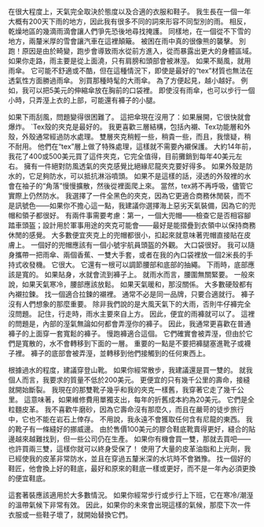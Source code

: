 在很大程度上，天氣完全取決於態度以及合適的衣服和鞋子。
我生長在一個一年大概有200天下雨的地方，因此我有很多不同的詞來形容不同型別的雨。
相反，乾燥地區的幾滴雨滴會讓人們爭先恐後地尋找掩護。
同樣地，在一個從不下雪的地方，兩釐米厚的雪會讓汽車在這裡顛簸。
被困在雨中真的很像熊的襲擊。
別跑！原因是由於畸變，跑步會導致雨水從前方進入，從而暴露出更大的身體區域。
如果你走路，雨主要是從上面澆，只有肩膀和頭部會被淋溼。
如果不颳風，就用雨傘。
它可能不舒適或不酷，但在這種情況下，即使是最好的“tex”材質也無法在透氣性方面勝過雨傘。
別買那種時髦的大雨傘。
為了方便起見，越小越好。
例如，我可以把5美元的伸縮傘放在胸前的口袋裡。
即使沒有雨傘，也可以步行一個小時，只弄溼上衣的上部，可能還有褲子的小腿。

如果下雨刮風，問題變得很困難了。
這把傘現在沒用了：如果展開，它很快就會爆炸。
`Tex殼的夾克是最好的。
我更喜歡三層結構，包括內襯、Tex功能層和外殼，外殼通常經過防水處理。
雙層夾克稍輕一些，稍貴一些，而且，我懷疑，稍不耐用。
他們在“tex”層上做了特殊處理，這樣就不需要內襯保護。
大約14年前，我花了400或500美元買了這件夾克，它完全值得，目前攤銷到每年40美元左右。
擁有一件絕對防風透氣的夾克感覺比絕緣尼龍夾克要好得多。
如果外殼是防水的，它足夠防水，可以抵抗淋浴噴頭。
如果不是這樣的話，浸透的外殼裡的水會在袖子的“角落”慢慢擴散，然後從裡面爬上來。
當然，tex將不再呼吸，儘管它實際上仍然防水。
我選擇了一件全黑色的夾克，因為它更適合商務休閒裝，而不是訊號色——如果你不擔心這一點，我建議你選擇海上惡劣天氣裝備，因為它的兜帽和領子都很好。
有兩件事需要考慮：第一，一個大兜帽——檢查它是否相容腳踏車頭盔；設計用於軍事用途的夾克可能會——最好是能摺疊到衣領中以保持商務休閒的感覺。
大多數便宜夾克上的兜帽都很小，扣起來就意味著兜帽直接貼在皮膚上。
一個好的兜帽應該有一個小號宇航員頭盔的外觀。
大口袋很好。
我可以隨身攜帶一把雨傘、兩個香蕉、一雙大手套，或者在我的內口袋裡放一個2米長的手持式收發機。
它很大。
它還有一根可以調節腰部和底部的抽繩。
下雨時，底部應該是寬的。
如果貼身，水就會流到褲子上。
就雨水而言，腰圍無關緊要。
一般來說，如果天氣寒冷，腰部應該放鬆。
如果天氣暖和，那沒關係。
大多數硬殼都有內襯拉鍊。
找一個適合拉鍊的襯裡。
通常不必是同一品牌，只要合適就行。
褲子沒有人們想象的那麼重要。
除非我們說的是大風天氣下的大雨，否則牛仔褲完全沒問題。
記住，行走時，雨水主要來自上方。
因此，便宜的雨褲就可以了。
這裡的問題是，內部的溼氣無論如何都會弄溼你的褲子。
因此，我通常更喜歡在普通褲子的上面穿一套寬鬆的褲子。
慢跑褲適合這個。
它們確實會被弄溼，但由於它們是寬散的，水不會轉移到下面的一層。
重要的一點是不要把褲腿塞進靴子或襪子裡。
褲子的底部會被弄溼，並轉移到他們接觸到的任何東西上。

根據過水的程度，建議穿登山靴。
如果你經常散步，我建議還是買一雙的。
就我個人而言，我要求的質量不低於200美元。
更便宜的只有幾千公里的壽命，接縫就開始斷裂。
我現在的那雙靴子幾乎和我的夾克一樣舊，我穿著它走了幾千公里。
這意味著，如果維修費用單獨支出，每年的折舊成本約為20美元。
它們是全粒麵皮革。
我不喜歡牛磨砂，因為它壽命沒有那麼久，而且在嚴苛的徒步旅行中，它也不能在岩石上倖存。
不用說，我永遠不會獲取任何含有尼龍的東西。
我的靴子有一條縫好的挪威邊。
由於售價100美元的膠合鞋底靴賣得更好，縫合的貼邊越來越難找到，但一些公司仍在生產。
如果你有機會買一雙，那就去買吧——也許買兩三雙，這樣你就可以終身受保了！ 使用了大量的皮革油脂和上光劑，我已經使我的皮革非常防水，並且在穿過五釐米深的水坑時不會猶豫。
找一個好的鞋匠，他會換上好的鞋底，最好和原來的鞋底一樣或更好，而不是一年內必須更換的便宜鞋底。

這套著裝應該適用於大多數情況。
如果你經常步行或步行上下班，它在寒冷/潮溼的溫帶氣候下非常有效。
因此，如果你的未來會出現這樣的氣候，那麼下次一件衣服或一些鞋子壞了，就開始替換它們。